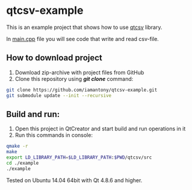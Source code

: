 # qtcsv-example
This is an example project that shows how to use [qtcsv][qtcsv] library.

In [main.cpp][main-file] file you will see code that write and read csv-file.

## How to download project
1. Download zip-archive with project files from GitHub
2. Clone this repository using _**git clone**_ command:

  ``` bash
  git clone https://github.com/iamantony/qtcsv-example.git
  git submodule update --init --recursive
  ```

## Build and run:
1. Open this project in QtCreator and start build and run operations in it 
2. Run this commands in console:

  ``` bash
  qmake -r
  make
  export LD_LIBRARY_PATH=$LD_LIBRARY_PATH:$PWD/qtcsv/src
  cd ./example
  ./example
  ```

Tested on Ubuntu 14.04 64bit with Qt 4.8.6 and higher.

[qtcsv]: https://github.com/iamantony/qtcsv
[main-file]: https://github.com/iamantony/qtcsv-example/blob/master/example/main.cpp
